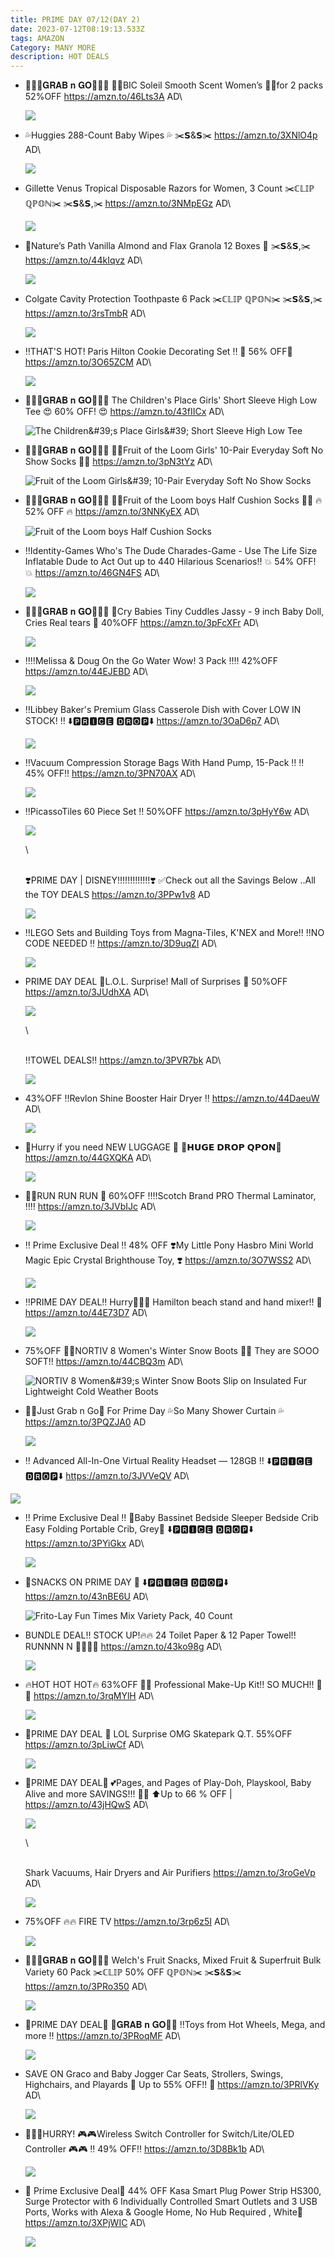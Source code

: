 ```yaml
---
title: PRIME DAY 07/12(DAY 2)
date: 2023-07-12T08:19:13.533Z
tags: AMAZON
Category: MANY MORE
description: HOT DEALS
---
```

* 🏃🏃‍♀️𝐆𝐑𝐀𝐁 𝐧 𝐆𝐎🏃🏃‍♀️
  💜💕BIC Soleil Smooth Scent Women’s 💜💕for 2 packs 
  52%OFF
  https://amzn.to/46Lts3A
  AD\
  <!--StartFragment-->

  ![](https://m.media-amazon.com/images/I/71-gW+T7rTL._SL1500_.jpg)

  <!--EndFragment-->
* 💦Huggies 288-Count Baby Wipes 💦
  ✂️𝗦&𝗦✂️
  https://amzn.to/3XNlO4p
  AD\
  <!--StartFragment-->

  ![](https://m.media-amazon.com/images/I/81eNO57UgOL._AC_SL1500_.jpg)

  <!--EndFragment-->
* Gillette Venus Tropical Disposable Razors for Women, 3 Count 
  ✂️ℂ𝕃𝕀ℙ ℚℙ𝕆ℕ✂️
  ✂️𝗦&𝗦,✂️
  https://amzn.to/3NMpEGz
  AD\
  <!--StartFragment-->

  ![](https://m.media-amazon.com/images/I/81QQb+SHlEL._SL1500_.jpg)

  <!--EndFragment-->
* 🎀Nature’s Path Vanilla Almond and Flax Granola 12 Boxes 🎀
  ✂️𝗦&𝗦,✂️
  https://amzn.to/44kIqvz
  AD\
  <!--StartFragment-->

  ![](https://m.media-amazon.com/images/I/81PGcAvz0GL._SL1500_.jpg)

  <!--EndFragment-->
* Colgate Cavity Protection Toothpaste 6 Pack 
  ✂️ℂ𝕃𝕀ℙ ℚℙ𝕆ℕ✂️
  ✂️𝗦&𝗦,✂️
  https://amzn.to/3rsTmbR
  AD\
  <!--StartFragment-->

  ![](https://m.media-amazon.com/images/I/81huxZKbm6L._SL1500_.jpg)

  <!--EndFragment-->
* ‼️THAT'S HOT! Paris Hilton Cookie Decorating Set ‼️
  🍪 56% OFF🍪 
  https://amzn.to/3O65ZCM
  AD\
  <!--StartFragment-->

  ![](https://m.media-amazon.com/images/I/81+QWF27DsL._AC_SL1500_.jpg)

  <!--EndFragment-->
* 🏃🏃‍♀️𝐆𝐑𝐀𝐁 𝐧 𝐆𝐎🏃🏃‍♀️
  The Children's Place Girls' Short Sleeve High Low Tee 
  😍 60% OFF! 😍 
  https://amzn.to/43fIICx
  AD\
  <!--StartFragment-->

  ![The Children\&#39;s Place Girls\&#39; Short Sleeve High Low Tee](https://m.media-amazon.com/images/I/71-evdib9JL._AC_UX425_.jpg)

  <!--EndFragment-->
* 🏃🏃‍♀️𝐆𝐑𝐀𝐁 𝐧 𝐆𝐎🏃🏃‍♀️
  🧦🧦Fruit of the Loom Girls' 10-Pair Everyday Soft No Show Socks 🧦🧦
  https://amzn.to/3pN3tYz
  AD\
  <!--StartFragment-->

  ![Fruit of the Loom Girls\&#39; 10-Pair Everyday Soft No Show Socks](https://m.media-amazon.com/images/I/718GLjr2T5S._AC_UY500_.jpg)

  <!--EndFragment-->
* 🏃🏃‍♀️𝐆𝐑𝐀𝐁 𝐧 𝐆𝐎🏃🏃‍♀️
  🧦🧦Fruit of the Loom boys Half Cushion Socks 🧦🧦
  🔥 52% OFF 🔥 
  https://amzn.to/3NNKyEX
  AD\
  <!--StartFragment-->

  ![Fruit of the Loom boys Half Cushion Socks](https://m.media-amazon.com/images/I/81ZE+msG6uL._AC_UX522_.jpg)

  <!--EndFragment-->
* ‼️Identity-Games  Who's The Dude Charades-Game - Use The Life Size Inflatable Dude to Act  Out up to 440 Hilarious Scenarios‼️
  💥 54% OFF!  💥 
  https://amzn.to/46GN4FS
  AD\
  <!--StartFragment-->

  ![](https://m.media-amazon.com/images/I/51etu862oKL._AC_.jpg)

  <!--EndFragment-->
* 🏃🏃‍♀️𝐆𝐑𝐀𝐁 𝐧 𝐆𝐎🏃🏃‍♀️
  🎀Cry Babies Tiny Cuddles Jassy - 9 inch Baby Doll, Cries Real tears 🎀
  40%OFF
  https://amzn.to/3pFcXFr
  AD\
  <!--StartFragment-->

  ![](https://m.media-amazon.com/images/I/71OiyAGWDpS._AC_SL1500_.jpg)

  <!--EndFragment-->
* ‼️‼️Melissa & Doug On the Go Water Wow! 3 Pack ‼️‼️
  42%OFF
  https://amzn.to/44EJEBD
  AD\
  <!--StartFragment-->

  ![](https://m.media-amazon.com/images/I/91lIp3g43BL._AC_SL1500_.jpg)

  <!--EndFragment-->
* ‼️Libbey Baker's Premium Glass Casserole Dish with Cover LOW IN STOCK! ‼️
  ⬇️🅿🆁🅸🅲🅴 🅳🆁🅾🅿⬇️
  https://amzn.to/3OaD6p7
  AD\
  <!--StartFragment-->

  ![](https://m.media-amazon.com/images/I/81Q8G4jg7cL._AC_SL1500_.jpg)

  <!--EndFragment-->


* ‼️Vacuum Compression Storage Bags With Hand Pump, 15-Pack ‼️
  ‼️ 45% OFF‼️ 
  https://amzn.to/3PN70AX
  AD\
  <!--StartFragment-->

  ![](https://m.media-amazon.com/images/I/71VsQTsx26L._AC_SL1267_.jpg)

  <!--EndFragment-->
* ‼️PicassoTiles 60 Piece Set ‼️
  50%OFF
  https://amzn.to/3pHyY6w
  AD\
  <!--StartFragment-->

  ![](https://m.media-amazon.com/images/I/91a6fNIWJiL._AC_SL1500_.jpg)

  <!--EndFragment-->\
  \
  ❣️PRIME DAY | DISNEY!!!!!!!!!!!!!❣️
  ✅Check out all the Savings Below ..All the TOY DEALS 
  https://amzn.to/3PPw1v8
  AD

  ![](img/whatsapp-image-2023-07-12-at-1.03.34-pm.jpeg)


* ‼️LEGO Sets and Building Toys from Magna-Tiles, K'NEX and More‼️
  ‼️NO CODE NEEDED ‼️
  https://amzn.to/3D9uqZI
  AD\
  <!--StartFragment-->

  ![](https://m.media-amazon.com/images/I/71Xv6JSAePL._AC_SL1500_.jpg)

  <!--EndFragment-->
* PRIME DAY DEAL
  🥳L.O.L. Surprise! Mall of Surprises 🥳
   50%OFF
  https://amzn.to/3JUdhXA
  AD\
  <!--StartFragment-->

  ![](https://m.media-amazon.com/images/I/816rN02IxRL._AC_SL1500_.jpg)

  <!--EndFragment-->\
  \
  ‼️TOWEL DEALS‼️
  https://amzn.to/3PVR7bk
  AD\
  <!--StartFragment-->

  ![](https://m.media-amazon.com/images/I/91YSaTWElIL._AC_SL1500_.jpg)

  <!--EndFragment-->
* 43%OFF
  ‼️Revlon Shine Booster Hair Dryer ‼️
  https://amzn.to/44DaeuW
  AD\
  <!--StartFragment-->

  ![](https://m.media-amazon.com/images/I/51tpgvs6cCL._SL1000_.jpg)

  <!--EndFragment-->
* 🧳Hurry if you need NEW LUGGAGE 🧳
  💸𝗛𝗨𝗚𝗘 𝗗𝗥𝗢𝗣 𝗤𝗣𝗢𝗡💸
  https://amzn.to/44GXQKA
  AD\
  <!--StartFragment-->

  ![](https://m.media-amazon.com/images/I/9140HefW8QL._AC_SL1500_.jpg)

  <!--EndFragment-->
* 🏃‍♀️RUN RUN RUN 🏃
  60%OFF
  ‼️‼️Scotch Brand PRO Thermal Laminator, ‼️‼️
  https://amzn.to/3JVbIJc
  AD\
  <!--StartFragment-->

  ![](https://m.media-amazon.com/images/I/61ByrKHZKDL._AC_SL1500_.jpg)

  <!--EndFragment-->
* ‼️ Prime Exclusive Deal ‼️
  48% OFF 
  ❣️My Little Pony Hasbro Mini World Magic Epic Crystal Brighthouse Toy, ❣️
  https://amzn.to/3O7WSS2
  AD\
  <!--StartFragment-->

  ![](https://m.media-amazon.com/images/I/81WEjPpfQ+L._AC_SL1500_.jpg)

  <!--EndFragment-->
* ‼️PRIME DAY DEAL‼️
  Hurry🏃‍♀️🏃 Hamilton beach stand and hand mixer!! 🌟 
  https://amzn.to/44E73D7
  AD\
  <!--StartFragment-->

  ![](https://m.media-amazon.com/images/I/71fekoUf4AL._AC_SL1500_.jpg)

  <!--EndFragment-->
* 75%OFF
  👢👢NORTIV 8 Women's Winter Snow Boots 👢👢
   They are SOOO SOFT!!
  https://amzn.to/44CBQ3m
  AD\
  <!--StartFragment-->

  ![NORTIV 8 Women\&#39;s Winter Snow Boots Slip on Insulated Fur Lightweight Cold Weather Boots](https://m.media-amazon.com/images/I/613baJ8IJsL._AC_UY500_.jpg)

  <!--EndFragment-->
* 🏃‍♀️Just Grab n Go🏃
  For Prime Day 
  💦So Many Shower Curtain 💦
  https://amzn.to/3PQZJA0
  AD

  ![](img/whatsapp-image-2023-07-12-at-1.02.45-pm.jpeg)
*  ‼️ Advanced All-In-One Virtual Reality Headset — 128GB ‼️
  ⬇️🅿🆁🅸🅲🅴 🅳🆁🅾🅿⬇️
  https://amzn.to/3JVVeQV
  AD\
  <!--StartFragment-->

  ![](https://m.media-amazon.com/images/I/71k8Q8OEczL._SL1500_.jpg)

  <!--EndFragment-->
* ‼️ Prime Exclusive Deal ‼️
  🎀Baby Bassinet Bedside Sleeper Bedside Crib Easy Folding Portable Crib, Grey🎀
  ⬇️🅿🆁🅸🅲🅴 🅳🆁🅾🅿⬇️
  https://amzn.to/3PYiGkx
  AD\
  <!--StartFragment-->

  ![](https://m.media-amazon.com/images/I/61-vcPrT+iL._AC_SL1000_.jpg)

  <!--EndFragment-->
* 🌟SNACKS  ON PRIME DAY 🌟
  ⬇️🅿🆁🅸🅲🅴 🅳🆁🅾🅿⬇️
  https://amzn.to/43nBE6U
  AD\
  <!--StartFragment-->

  ![Frito-Lay Fun Times Mix Variety Pack, 40 Count](https://m.media-amazon.com/images/I/61tBNBeXHGL._SX300_SY300_QL70_FMwebp_.jpg)

  <!--EndFragment-->
* BUNDLE DEAL!! STOCK UP!🔥🔥
  24 Toilet Paper & 12 Paper Towel!! 
  RUNNNN N 🏃🏃‍♀️🏃
  https://amzn.to/43ko98g
  AD\
  <!--StartFragment-->

  ![](https://m.media-amazon.com/images/I/81vL7Qkn2sL._AC_SL1500_.jpg)

  <!--EndFragment-->
* 🔥HOT HOT HOT🔥
  63%OFF
  👄💄 Professional Make-Up Kit!! SO MUCH!! 💄👄
  https://amzn.to/3rqMYlH
  AD\
  <!--StartFragment-->

  ![](https://m.media-amazon.com/images/I/81tjrOKsh0L._SL1500_.jpg)

  <!--EndFragment-->


* 🌟PRIME DAY DEAL 🌟
  LOL Surprise OMG Skatepark Q.T. 
  55%OFF
  https://amzn.to/3pLiwCf
  AD\
  <!--StartFragment-->

  ![](https://m.media-amazon.com/images/I/81p+vrhJ1bL._AC_SL1500_.jpg)

  <!--EndFragment-->


* 🌟PRIME DAY DEAL🌟
  💕Pages, and Pages of Play-Doh, Playskool, Baby Alive and more SAVINGS!!! 🌸🌺
  ⬆️Up to 66 % OFF | 
  https://amzn.to/43jHQwS
  AD\
  <!--StartFragment-->

  ![](https://m.media-amazon.com/images/I/61gYc6RccKL._AC_SL1000_.jpg)

  <!--EndFragment-->\
  \
  Shark Vacuums, Hair Dryers and Air Purifiers
  https://amzn.to/3roGeVp
  AD\
  <!--StartFragment-->

  ![](https://m.media-amazon.com/images/I/71FohJtmeNL._AC_SL1500_.jpg)

  <!--EndFragment-->
* 75%OFF
  🔥🔥 FIRE TV 
  https://amzn.to/3rp6z5I
  AD\
  <!--StartFragment-->

  ![](https://m.media-amazon.com/images/I/61vM5Z-bBFL._AC_SL1000_.jpg)

  <!--EndFragment-->
* 🏃‍♀️🏃𝐆𝐑𝐀𝐁 𝐧 𝐆𝐎🏃‍♀️🏃
  Welch's Fruit Snacks, Mixed Fruit & Superfruit Bulk Variety 60 Pack 
  ✂️ℂ𝕃𝕀ℙ 50% OFF ℚℙ𝕆ℕ✂️
  ✂️𝗦&𝗦✂️
  https://amzn.to/3PRo350
  AD\
  <!--StartFragment-->

  ![](https://m.media-amazon.com/images/I/81XnocaE6lL._SL1500_.jpg)

  <!--EndFragment-->
* 🌟PRIME DAY DEAL🌟
  🏃𝐆𝐑𝐀𝐁 𝐧 𝐆𝐎🏃‍♀️
  ‼️Toys from Hot Wheels, Mega, and more ‼️
  https://amzn.to/3PRoqMF
  AD\
  <!--StartFragment-->

  ![](https://m.media-amazon.com/images/I/81vBa2B92dL._AC_SL1500_.jpg)

  <!--EndFragment-->
* SAVE ON Graco and Baby Jogger Car Seats, Strollers, Swings, Highchairs, and Playards 
  👶 Up to 55% OFF!! 👶 
  https://amzn.to/3PRlVKy
  AD\
  <!--StartFragment-->

  ![](https://m.media-amazon.com/images/I/91O+9Q4hpeL._SL1500_.jpg)

  <!--EndFragment-->
* 🏃‍♀️🏃HURRY! 
  🎮🎮Wireless Switch Controller for Switch/Lite/OLED Controller 🎮🎮
  ‼️ 49% OFF‼️ 
  https://amzn.to/3D8Bk1b
  AD\
  <!--StartFragment-->

  ![](https://m.media-amazon.com/images/I/71fQOXATOML._AC_SL1500_.jpg)

  <!--EndFragment-->
* 🌟 Prime Exclusive Deal🌟
  44% OFF 
  Kasa Smart Plug Power Strip HS300, Surge Protector with 6 Individually Controlled Smart Outlets and 3 USB Ports, Works with Alexa & Google Home, No Hub Required , White💝
  https://amzn.to/3XPjWIC
  AD\
  <!--StartFragment-->

  ![](https://m.media-amazon.com/images/I/61PI8akrKOL._AC_SL1500_.jpg)

  <!--EndFragment-